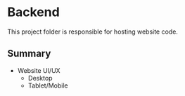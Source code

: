 # Backend
This project folder is responsible for hosting website code.
## Summary
- Website UI/UX
  - Desktop
  - Tablet/Mobile
